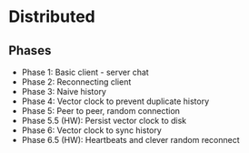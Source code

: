 # Distributed

## Phases

 - Phase 1: Basic client - server chat
 - Phase 2: Reconnecting client
 - Phase 3: Naive history
 - Phase 4: Vector clock to prevent duplicate history
 - Phase 5: Peer to peer, random connection
 - Phase 5.5 (HW): Persist vector clock to disk
 - Phase 6: Vector clock to sync history
 - Phase 6.5 (HW): Heartbeats and clever random reconnect
